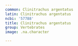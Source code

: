 ```yaml
---
common: Clinitrachus argentatus
latin: Clinitrachus argentatus
ncbi: '57788'
title: Clinitrachus argentatus
group: Vertebrates
image: .na.character

---
```

